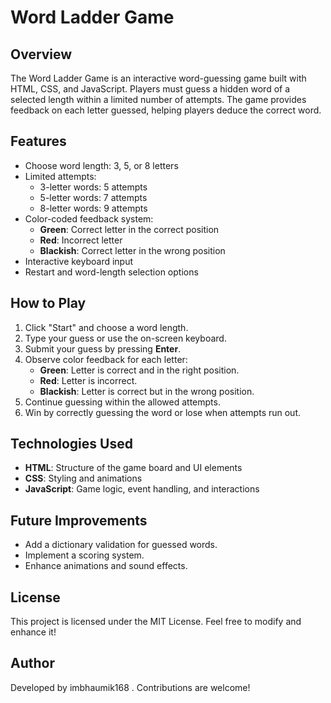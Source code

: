 # Word Ladder Game

## Overview

The Word Ladder Game is an interactive word-guessing game built with HTML, CSS, and JavaScript. Players must guess a hidden word of a selected length within a limited number of attempts. The game provides feedback on each letter guessed, helping players deduce the correct word.

## Features

- Choose word length: 3, 5, or 8 letters
- Limited attempts:
  - 3-letter words: 5 attempts
  - 5-letter words: 7 attempts
  - 8-letter words: 9 attempts
- Color-coded feedback system:
  - **Green**: Correct letter in the correct position
  - **Red**: Incorrect letter
  - **Blackish**: Correct letter in the wrong position
- Interactive keyboard input
- Restart and word-length selection options

## How to Play

1. Click "Start" and choose a word length.
2. Type your guess or use the on-screen keyboard.
3. Submit your guess by pressing **Enter**.
4. Observe color feedback for each letter:
   - **Green**: Letter is correct and in the right position.
   - **Red**: Letter is incorrect.
   - **Blackish**: Letter is correct but in the wrong position.
5. Continue guessing within the allowed attempts.
6. Win by correctly guessing the word or lose when attempts run out.

## Technologies Used

- **HTML**: Structure of the game board and UI elements
- **CSS**: Styling and animations
- **JavaScript**: Game logic, event handling, and interactions

## Future Improvements

- Add a dictionary validation for guessed words.
- Implement a scoring system.
- Enhance animations and sound effects.

## License

This project is licensed under the MIT License. Feel free to modify and enhance it!

## Author

Developed by imbhaumik168 . Contributions are welcome!

